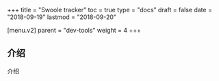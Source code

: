 +++
title = "Swoole tracker"
toc = true
type = "docs"
draft = false
date = "2018-09-19"
lastmod = "2018-09-20"

[menu.v2]
  parent = "dev-tools"
  weight = 4
+++

## 介绍

介绍
